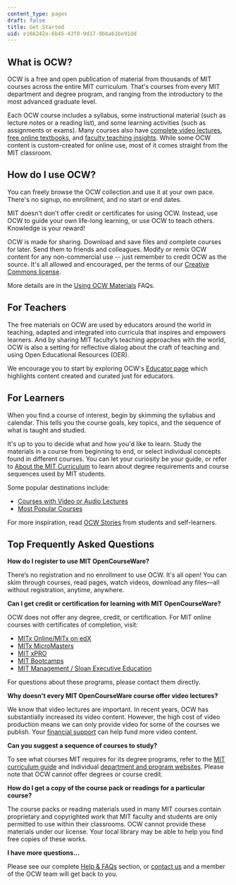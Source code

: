 ```yaml
---
content_type: pages
draft: false
title: Get Started
uid: e166242e-6b45-43f0-9d17-9bbab1be91dd
---
```

## What is OCW?

OCW is a free and open publication of material from thousands of MIT courses across the entire MIT curriculum. That's courses from every MIT department and degree program, and ranging from the introductory to the most advanced graduate level. 

Each OCW course includes a syllabus, some instructional material (such as lecture notes or a reading list), and some learning activities (such as assignments or exams). Many courses also have [complete video lectures](https://ocw.mit.edu/search/?f=Lecture%20Videos&s=-runs.best_start_date), [free online textbooks](https://ocw.mit.edu/search/?f=Online%20Textbook&s=-runs.best_start_date), and [faculty teaching insights](https://ocw.mit.edu/search/?f=Instructor%20Insights&s=-runs.best_start_date). While some OCW content is custom-created for online use, most of it comes straight from the MIT classroom.

## How do I use OCW?

You can freely browse the OCW collection and use it at your own pace. There's no signup, no enrollment, and no start or end dates.

MIT doesn't don't offer credit or certificates for using OCW. Instead, use OCW to guide your own life-long learning, or use OCW to teach others. Knowledge is your reward!

OCW is made for sharing. Download and save files and complete courses for later. Send them to friends and colleagues. Modify or remix OCW content for any non-commercial use -- just remember to credit OCW as the source. It's all allowed and encouraged, per the terms of our [Creative Commons license](https://ocw.mit.edu/pages/privacy-and-terms-of-use/?__hstc=215508872.8b0d6a564d954ec36735e5f3e5a4d717.1644420099739.1648738214719.1648749631544.13&__hssc=215508872.18.1648749631544&__hsfp=689994695#cc).

More details are in the [Using OCW Materials](https://mitocw.zendesk.com/hc/en-us/sections/4414782464283-USING-OCW-MATERIALS) FAQs.

## For Teachers

The free materials on OCW are used by educators around the world in teaching, adapted and integrated into curricula that inspires and empowers learners. And by sharing MIT faculty’s teaching approaches with the world, OCW is also a setting for reflective dialog about the craft of teaching and using Open Educational Resources (OER).

We encourage you to start by exploring OCW's [Educator page](https://ocw.mit.edu/educator/) which highlights content created and curated just for educators.

## For Learners

When you find a course of interest, begin by skimming the syllabus and calendar. This tells you the course goals, key topics, and the sequence of what is taught and studied.

It's up to you to decide what and how you'd like to learn. Study the materials in a course from beginning to end, or select individual concepts found in different courses. You can let your curiosity be your guide, or refer to [About the MIT Curriculum](https://mitocw.zendesk.com/hc/en-us/articles/4938917523611) to learn about degree requirements and course sequences used by MIT students.

Some popular destinations include:

- [Courses with Video or Audio Lectures](https://ocw.mit.edu/search/?f=Lecture%20Videos&s=-runs.best_start_date)
- [Most Popular Courses](https://ocw.mit.edu/course-lists/most-popular-courses/)

For more inspiration, read [OCW Stories](https://ocw.mit.edu/testimonials/) from students and self-learners.

## Top Frequently Asked Questions

**How do I register to use MIT OpenCourseWare?**

There’s no registration and no enrollment to use OCW. It's all open! You can skim through courses, read pages, watch videos, download any files—all without registration, anytime, anywhere.

**Can I get credit or certification for learning with MIT OpenCourseWare?**

OCW does not offer any degree, credit, or certification. For MIT online courses with certificates of completion, visit:

- [MITx Online/MITx on edX](https://openlearning.mit.edu/courses-programs/mitx-courses?f%5B0%5D=course_availability%3A62&__hstc=215508872.8b0d6a564d954ec36735e5f3e5a4d717.1644420099739.1648738214719.1648749631544.13&__hssc=215508872.14.1648749631544&__hsfp=689994695)
- [MITx MicroMasters](https://openlearning.mit.edu/courses-programs/micromasters-programs?__hstc=215508872.8b0d6a564d954ec36735e5f3e5a4d717.1644420099739.1648738214719.1648749631544.13&__hssc=215508872.14.1648749631544&__hsfp=689994695)
- [MIT xPRO](https://openlearning.mit.edu/courses-programs/mit-xpro?__hstc=215508872.8b0d6a564d954ec36735e5f3e5a4d717.1644420099739.1648738214719.1648749631544.13&__hssc=215508872.14.1648749631544&__hsfp=689994695)
- [MIT Bootcamps](https://bootcamp.mit.edu/?__hstc=215508872.8b0d6a564d954ec36735e5f3e5a4d717.1644420099739.1648738214719.1648749631544.13&__hssc=215508872.14.1648749631544&__hsfp=689994695)
- [MIT Management / Sloan Executive Education](http://executive.mit.edu/?__hstc=215508872.8b0d6a564d954ec36735e5f3e5a4d717.1644420099739.1648738214719.1648749631544.13&__hssc=215508872.14.1648749631544&__hsfp=689994695)

For questions about these programs, please contact them directly.

**Why doesn't every MIT OpenCourseWare course offer video lectures?**

We know that video lectures are important. In recent years, OCW has substantially increased its video content. However, the high cost of video production means we can only provide video for some of the courses we publish. Your [financial support](https://giving.mit.edu/give/to/ocw/?utm_source=ocw&utm_medium=get_started&utm_campaign=nextgen_home) can help fund more video content.

**Can you suggest a sequence of courses to study?**

To see what courses MIT requires for its degree programs, refer to the [MIT curriculum guide](https://mitocw.zendesk.com/hc/en-us/articles/4938917523611) and individual [department and program websites](https://web.mit.edu/education/schools-and-departments/?__hstc=215508872.8b0d6a564d954ec36735e5f3e5a4d717.1644420099739.1648738214719.1648749631544.13&__hssc=215508872.14.1648749631544&__hsfp=689994695). Please note that OCW cannot offer degrees or course credit.

**How do I get a copy of the course pack or readings for a particular course?**

The course packs or reading materials used in many MIT courses contain proprietary and copyrighted work that MIT faculty and students are only permitted to use within their classrooms. OCW cannot provide these materials under our license. Your local library may be able to help you find free copies of these works.

**I have more questions…** 

Please see our complete [Help & FAQs](https://mitocw.zendesk.com/hc/en-us) section, or [contact us](https://ocw.mit.edu/contact) and a member of the OCW team will get back to you.